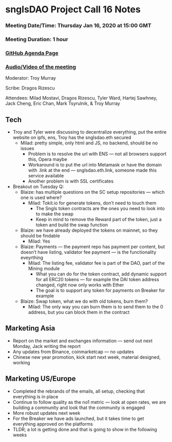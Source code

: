 # snglsDAO Project Call 16 Notes

### Meeting Date/Time: Thursday Jan 16, 2020 at 15:00 GMT
### Meeting Duration: 1 hour
### [GitHub Agenda Page](https://github.com/SingularDTV/snglsdao-pm/issues/17)
### [Audio/Video of the meeting](https://x.breaker.io/?type=series&id=a2f603dc22a1be4fa8d4ef9ce455360bf3ab8ce772526e35fef79175fa1dfadf&season=1ce1e2eede2395de6351df4d9e6db8069a198e127a178d3ea684e4eafc2f4a4c&episode=1343664a8e5f9f5792e156a6633bb9a1669b3b033fed9a8b73c324db58e97e3f)
Moderator: Troy Murray

Scribe: Dragos Rizescu

Attendees: Milad Mostavi, Dragos Rizescu, Tyler Ward, Hartej Sawhney, Jack Cheng, Eric Chan, Mark Tsyrulnik, & Troy Murray

## Tech
- Troy and Tyler were discussing to decentralize everything, put the entire website on ipfs, ens, Troy has the snglsdao.eth secured
  - Milad: pretty simple, only html and JS, no backend, should be no issues
    - Problem is to resolve the url with ENS — not all browsers support this, Opera maybe
    - Workaround is to put the url into Metamask or have the domain with .link at the end — snglsdao.eth.link, someone made this service available
    - Another problem is with SSL certificates
- Breakout on Tuesday Q:
  - Blaize: has multiple questions on the SC setup repositories — which one is used where?
    - Milad: Tokit.io for generate tokens, don’t need to touch them
      - The Sngls token contracts are the ones you need to look into to make the swap
      - Keep in mind to remove the Reward part of the token, just a token and build the swap function
  - Blaize: we have already deployed the tokens on mainnet, so they should be findable
    - Milad: Yes
  - Blaize: Payments — the payment repo has payment per content, but doesn’t have listing, validator fee payment — is the functionality eveyrthing
    - Milad: The listing fee, validator fee is part of the DAO, part of the Mining module
      - What you can do for the token contract, add dynamic support for all ERC20 tokens — for example the DAI token address changed, right now only works with Ether
      - The goal is to support any token for payments on Breaker for example
   - Blaize: Swap token, what we do with old tokens, burn them?
      - Milad: The only way you can burn them is to send them to the 0 address, but you can block them in the contract

## Marketing Asia
- Report on the market and exchanges information — send out next Monday, Jack writing the report
- Any updates from Binance, coinmarketcap — no updates
- Chinese new year promotion, kick start next week, material designed, working

## Marketing US/Europe
- Completed the rebrands of the emails, all setup, checking that everything is in place
- Continue to follow quality as the no1 metric — look at open rates, we are building a community and look that the community is engaged
- More robust updates next week
- For the Breaker we have ads launched, but it takes time to get everything approved on the platforms
- TLDR; a lot is getting done and that is going to show in the following weeks
